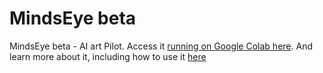 # MindsEye beta
MindsEye beta - AI art Pilot. Access it [running on Google Colab here](http://mindseye.multimodal.art). 
And learn more about it, including how to use it [here](https://multimodal.art/mindseye)
